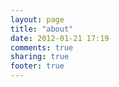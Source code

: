 ```yaml
---
layout: page
title: "about"
date: 2012-01-21 17:19
comments: true
sharing: true
footer: true
---
```

